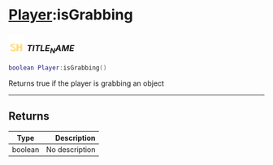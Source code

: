 # [Player](../player/README.md):isGrabbing

### <img src="../../.gitbook/assets/shared.png" width="32" height="32" /> $TITLE_NAME$

```lua
boolean Player:isGrabbing()
```

Returns true if the player is grabbing an object<br>

-----------------
## Returns

| Type   | Description |
| ------ | ----------: |
| boolean | No description |
